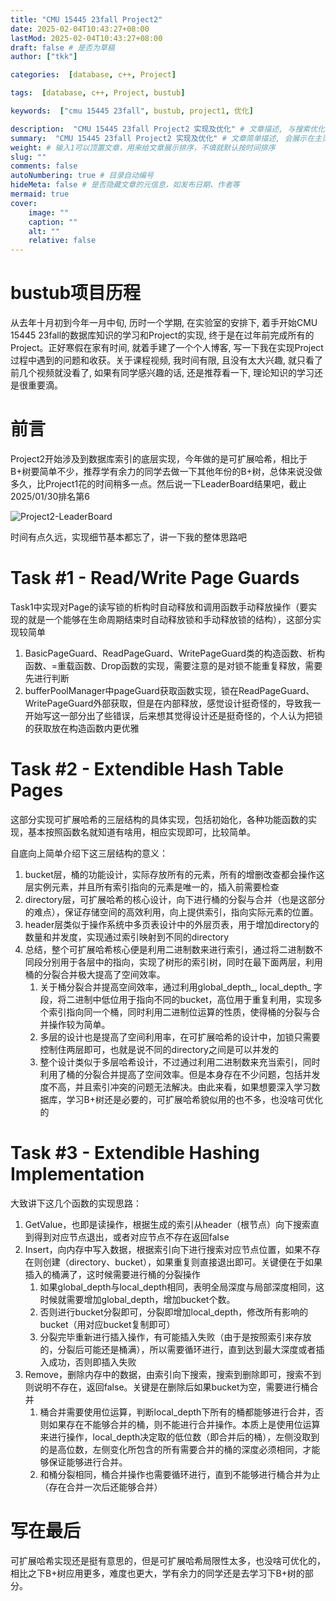 ```yaml
---
title: "CMU 15445 23fall Project2"
date: 2025-02-04T10:43:27+08:00
lastMod: 2025-02-04T10:43:27+08:00
draft: false # 是否为草稿
author: ["tkk"]

categories:  [database, c++, Project]

tags:  [database, c++, Project, bustub]

keywords:  ["cmu 15445 23fall", bustub, project1, 优化]

description:  "CMU 15445 23fall Project2 实现及优化" # 文章描述, 与搜索优化相关
summary:  "CMU 15445 23fall Project2 实现及优化" # 文章简单描述, 会展示在主页
weight: # 输入1可以顶置文章，用来给文章展示排序，不填就默认按时间排序
slug: ""
comments: false
autoNumbering: true # 目录自动编号
hideMeta: false # 是否隐藏文章的元信息，如发布日期、作者等
mermaid: true
cover:
    image: ""
    caption: ""
    alt: ""
    relative: false
---
```


<!-- more -->

# bustub项目历程

从去年十月初到今年一月中旬, 历时一个学期, 在实验室的安排下, 着手开始CMU 15445 23fall的数据库知识的学习和Project的实现, 终于是在过年前完成所有的Project。正好寒假在家有时间, 就着手建了一个个人博客, 写一下我在实现Project过程中遇到的问题和收获。关于课程视频, 我时间有限, 且没有太大兴趣, 就只看了前几个视频就没看了, 如果有同学感兴趣的话, 还是推荐看一下, 理论知识的学习还是很重要滴。

# 前言

Project2开始涉及到数据库索引的底层实现，今年做的是可扩展哈希，相比于B+树要简单不少，推荐学有余力的同学去做一下其他年份的B+树，总体来说没做多久，比Project1花的时间稍多一点。然后说一下LeaderBoard结果吧，截止2025/01/30排名第6

![Project2-LeaderBoard](/images/Project2-LeaderBoard.png)

时间有点久远，实现细节基本都忘了，讲一下我的整体思路吧

# Task #1 - Read/Write Page Guards

Task1中实现对Page的读写锁的析构时自动释放和调用函数手动释放操作（要实现的就是一个能够在生命周期结束时自动释放锁和手动释放锁的结构），这部分实现较简单

1. BasicPageGuard、ReadPageGuard、WritePageGuard类的构造函数、析构函数、=重载函数、Drop函数的实现，需要注意的是对锁不能重复释放，需要先进行判断
2. bufferPoolManager中pageGuard获取函数实现，锁在ReadPageGuard、WritePageGuard外部获取，但是在内部释放，感觉设计挺奇怪的，导致我一开始写这一部分出了些错误，后来想其觉得设计还是挺奇怪的，个人认为把锁的获取放在构造函数内更优雅

# Task #2 - Extendible Hash Table Pages

这部分实现可扩展哈希的三层结构的具体实现，包括初始化，各种功能函数的实现，基本按照函数名就知道有啥用，相应实现即可，比较简单。

自底向上简单介绍下这三层结构的意义：
1. bucket层，桶的功能设计，实际存放所有的元素，所有的增删改查都会操作这层实例元素，并且所有索引指向的元素是唯一的，插入前需要检查
2. directory层，可扩展哈希的核心设计，向下进行桶的分裂与合并（也是这部分的难点），保证存储空间的高效利用，向上提供索引，指向实际元素的位置。
3. header层类似于操作系统中多页表设计中的外层页表，用于增加directory的数量和并发度，实现通过索引映射到不同的directory
4. 总结，整个可扩展哈希核心便是利用二进制数来进行索引，通过将二进制数不同段分别用于各层中的指向，实现了树形的索引树，同时在最下面两层，利用桶的分裂合并极大提高了空间效率。
   1. 关于桶分裂合并提高空间效率，通过利用global_depth_, local_depth_ 字段，将二进制中低位用于指向不同的bucket，高位用于重复利用，实现多个索引指向同一个桶，同时利用二进制位运算的性质，使得桶的分裂与合并操作较为简单。
   2. 多层的设计也是提高了空间利用率，在可扩展哈希的设计中，加锁只需要控制住两层即可，也就是说不同的directory之间是可以并发的
   3. 整个设计类似于多层哈希设计，不过通过利用二进制数来充当索引，同时利用了桶的分裂合并提高了空间效率。但是本身存在不少问题，包括并发度不高，并且索引冲突的问题无法解决。由此来看，如果想要深入学习数据库，学习B+树还是必要的，可扩展哈希貌似用的也不多，也没啥可优化的

# Task #3 - Extendible Hashing Implementation

大致讲下这几个函数的实现思路：
1. GetValue，也即是读操作，根据生成的索引从header（根节点）向下搜索直到得到对应节点退出，或者对应节点不存在返回false
2. Insert，向内存中写入数据，根据索引向下进行搜索对应节点位置，如果不存在则创建（directory、bucket），如果重复则直接退出即可。关键便在于如果插入的桶满了，这时候需要进行桶的分裂操作
   1. 如果global_depth与local_depth相同，表明全局深度与局部深度相同，这时候就需要增加global_depth，增加bucket个数。
   2. 否则进行bucket分裂即可，分裂即增加local_depth，修改所有影响的bucket（用对应bucket复制即可）
   3. 分裂完毕重新进行插入操作，有可能插入失败（由于是按照索引来存放的，分裂后可能还是桶满），所以需要循环进行，直到达到最大深度或者插入成功，否则即插入失败
3. Remove，删除内存中的数据，由索引向下搜索，搜索到删除即可，搜索不到则说明不存在，返回false。关键是在删除后如果bucket为空，需要进行桶合并
   1. 桶合并需要使用位运算，判断local_depth下所有的桶都能够进行合并，否则如果存在不能够合并的桶，则不能进行合并操作。本质上是使用位运算来进行操作，local_depth决定取的低位数（即合并后的桶），左侧没取到的是高位数，左侧变化所包含的所有需要合并的桶的深度必须相同，才能够保证能够进行合并。
   2. 和桶分裂相同，桶合并操作也需要循环进行，直到不能够进行桶合并为止（存在合并一次后还能够合并）

# 写在最后

可扩展哈希实现还是挺有意思的，但是可扩展哈希局限性太多，也没啥可优化的，相比之下B+树应用更多，难度也更大，学有余力的同学还是去学习下B+树的部分。